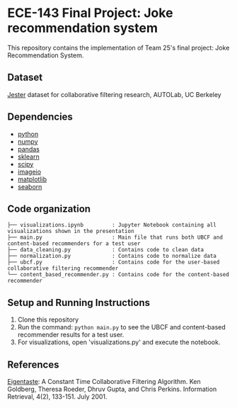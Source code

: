 # ECE-143 Final Project: Joke recommendation system

This repository contains the implementation of Team 25's final project: Joke Recommendation System. 

## Dataset 

[Jester](http://eigentaste.berkeley.edu/dataset/) dataset for collaborative filtering research, AUTOLab, UC Berkeley

## Dependencies

* [python](https://www.python.org/)
* [numpy](https://numpy.org/)
* [pandas](https://pandas.pydata.org/)
* [sklearn](https://scikit-learn.org/stable/)
* [scipy](https://www.scipy.org/)
* [imageio](https://pypi.org/project/imageio/) 
* [matplotlib](https://matplotlib.org/) 
* [seaborn](https://seaborn.pydata.org/)

## Code organization
```
├── visualizations.ipynb         : Jupyter Notebook containing all visualizations shown in the presentation 
├── main.py           	         : Main file that runs both UBCF and content-based recommenders for a test user 
├── data_cleaning.py             : Contains code to clean data
├── normalization.py             : Contains code to normalize data 
├── ubcf.py                      : Contains code for the user-based collaborative filtering recommender 
└── content_based_recommender.py : Contains code for the content-based recommender 
```

## Setup and Running Instructions

1. Clone this repository   
2. Run the command: `python main.py` to see the UBCF and content-based recommender results for a test user. 
3. For visualizations, open 'visualizations.py' and execute the notebook. 

## References 

[Eigentaste](https://goldberg.berkeley.edu/pubs/eigentaste.pdf): A Constant Time Collaborative Filtering Algorithm. Ken Goldberg, Theresa Roeder, Dhruv Gupta, and Chris Perkins. Information Retrieval, 4(2), 133-151. July 2001.